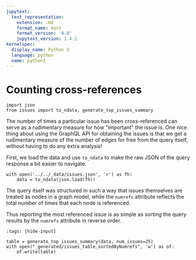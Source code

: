 ```yaml
---
jupytext:
  text_representation:
    extension: .md
    format_name: myst
    format_version: '0.8'
    jupytext_version: 1.4.2
kernelspec:
  display_name: Python 3
  language: python
  name: python3
---
```


# Counting cross-references

```{code-cell}
import json
from issues import to_ndata, generate_top_issues_summary
```

The number of times a particular issue has been cross-referenced can serve as
a rudimentary measure for how "important" the issue is.
One nice thing about using the GraphQL API for obtaining the issues is that
we get a rudimentary measure of the number of edges for free from the query
itself, without having to do any extra analysis!

First, we load the data and use `to_ndata` to make the raw JSON of the query
response a bit easier to navigate.

```{code-cell}
with open('../../_data/issues.json', 'r') as fh:
    data = to_ndata(json.load(fh))
```

The query itself was structured in such a way that issues themselves are
treated as nodes in a graph model, while the `numrefs` attribute reflects the
total number of times that each node is referenced.

Thus reporting the most referenced issue is as simple as sorting the query
results by the `numrefs` attribute in reverse order.

```{code-cell}
:tags: [hide-input]

table = generate_top_issues_summary(data, num_issues=25)
with open("_generated/issues_table_sortedByNumrefs", 'w') as of:
    of.write(table)
```

```{include} _generated/issues_table_sortedByNumrefs
```
